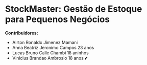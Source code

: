 # StockMaster: Gestão de Estoque para Pequenos Negócios
**Contribuidores:**

<ul>
    <li>Airton Ronaldo Jimenez Mamani</li>
    <li>Anna Beatriz Jeronimo Campos 23 anos</li>
    <li>Lucas Bruno Calle Chambi 18 aninhos</li>
    <li>Vinicius Brandao Ambrosio 18 anos 💕 </li> 
</ul>


